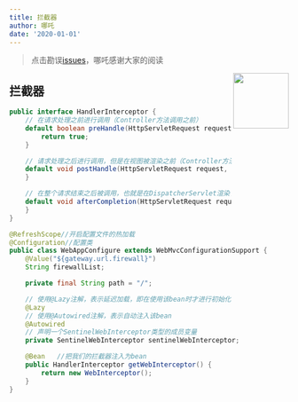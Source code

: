 ```yaml
---
title: 拦截器
author: 哪吒
date: '2020-01-01'
---
```


> 点击勘误[issues](https://github.com/webVueBlog/JavaPlusDoc/issues)，哪吒感谢大家的阅读

<img align="right" width="100" src="https://github.com/user-attachments/assets/e04b7c6b-6522-4bf5-8832-26b6f6a2ddca">

## 拦截器

```java
public interface HandlerInterceptor {
    // 在请求处理之前进行调用（Controller方法调用之前）
    default boolean preHandle(HttpServletRequest request, HttpServletResponse response, Object handler) throws Exception {
        return true;
    }

    // 请求处理之后进行调用，但是在视图被渲染之前（Controller方法调用之后）
    default void postHandle(HttpServletRequest request, HttpServletResponse response, Object handler, @Nullable ModelAndView modelAndView) throws Exception {
    }

    // 在整个请求结束之后被调用，也就是在DispatcherServlet渲染了对应的视图之后执行（主要是用于进行资源清理工作）
    default void afterCompletion(HttpServletRequest request, HttpServletResponse response, Object handler, @Nullable Exception ex) throws Exception {
    }
}

```

```java
@RefreshScope//开启配置文件的热加载
@Configuration//配置类
public class WebAppConfigure extends WebMvcConfigurationSupport {
    @Value("${gateway.url.firewall}")
    String firewallList;

    private final String path = "/";

    // 使用@Lazy注解，表示延迟加载，即在使用该bean时才进行初始化
    @Lazy
    // 使用@Autowired注解，表示自动注入该bean
    @Autowired
    // 声明一个SentinelWebInterceptor类型的成员变量
    private SentinelWebInterceptor sentinelWebInterceptor;

    @Bean   //把我们的拦截器注入为bean
    public HandlerInterceptor getWebInterceptor() {
        return new WebInterceptor();
    }
}
```





